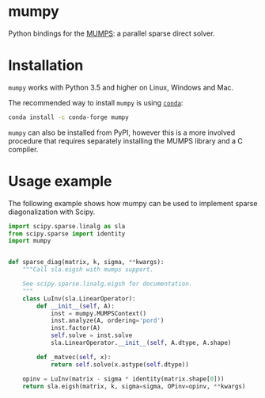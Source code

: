 # mumpy

Python bindings for the [MUMPS](http://mumps.enseeiht.fr/): a parallel sparse direct solver.


# Installation

`mumpy` works with Python 3.5 and higher on Linux, Windows and Mac.

The recommended way to install `mumpy` is using [`conda`](https://conda.io/):
```bash
conda install -c conda-forge mumpy
```

`mumpy` can also be installed from PyPI, however this is a more involved procedure
that requires separately installing the MUMPS library and a C compiler.


# Usage example

The following example shows how mumpy can be used to implement sparse diagonalization
with Scipy.

```python
import scipy.sparse.linalg as sla
from scipy.sparse import identity
import mumpy


def sparse_diag(matrix, k, sigma, **kwargs):
    """Call sla.eigsh with mumps support.

    See scipy.sparse.linalg.eigsh for documentation.
    """
    class LuInv(sla.LinearOperator):
        def __init__(self, A):
            inst = mumpy.MUMPSContext()
            inst.analyze(A, ordering='pord')
            inst.factor(A)
            self.solve = inst.solve
            sla.LinearOperator.__init__(self, A.dtype, A.shape)

        def _matvec(self, x):
            return self.solve(x.astype(self.dtype))

    opinv = LuInv(matrix - sigma * identity(matrix.shape[0]))
    return sla.eigsh(matrix, k, sigma=sigma, OPinv=opinv, **kwargs)
```
